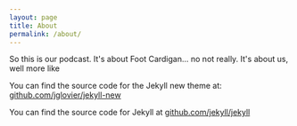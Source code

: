 ```yaml
---
layout: page
title: About
permalink: /about/
---
```


So this is our podcast. It's about Foot Cardigan... no not really. It's about us, well more like

You can find the source code for the Jekyll new theme at: [github.com/jglovier/jekyll-new](https://github.com/jglovier/jekyll-new)

You can find the source code for Jekyll at [github.com/jekyll/jekyll](https://github.com/jekyll/jekyll)
